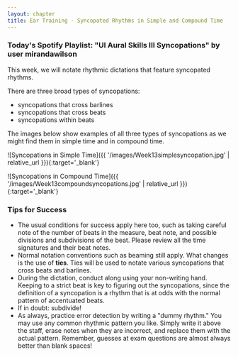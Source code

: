 ```yaml
---
layout: chapter
title: Ear Training - Syncopated Rhythms in Simple and Compound Time
---
```


### Today's Spotify Playlist: "UI Aural Skills III Syncopations" by user mirandawilson

This week, we will notate rhythmic dictations that feature syncopated rhythms.

There are three broad types of syncopations: 
- syncopations that cross barlines
- syncopations that cross beats
- syncopations within beats

The images below show examples of all three types of syncopations as we might find them in simple time and in compound time.

![Syncopations in Simple Time]({{ '/images/Week13simplesyncopation.jpg' | relative_url }}){:target='_blank'}

![Syncopations in Compound Time]({{ '/images/Week13compoundsyncopations.jpg' | relative_url }}){:target='_blank'}

### Tips for Success

- The usual conditions for success apply here too, such as taking careful note of the number of beats in the measure, beat note, and possible divisions and subdivisions of the beat. Please review all the time signatures and their beat notes.
- Normal notation conventions such as beaming still apply. What changes is the use of **ties**. Ties will be used to notate various syncopations that cross beats and barlines.
- During the dictation, conduct along using your non-writing hand. Keeping to a strict beat is key to figuring out the syncopations, since the definition of a syncopation is a rhythm that is at odds with the normal pattern of accentuated beats.
- If in doubt: subdivide!
- As always, practice error detection by writing a "dummy rhythm." You may use any common rhythmic pattern you like. Simply write it above the staff, erase notes when they are incorrect, and replace them with the actual pattern. Remember, guesses at exam questions are almost always better than blank spaces!